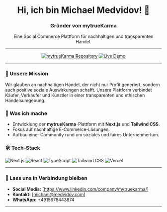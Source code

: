 <h1 align="center">Hi, ich bin Michael Medvidov! 👋</h1>

<h3 align="center">Gründer von mytrueKarma</h3>

<p align="center">
  Eine Social Commerce Plattform für nachhaltigen und transparenten Handel.
</p>

---

<p align="center">
  <a href="https://github.com/mytrueKarma/mytrueKarma">
    <img src="https://img.shields.io/badge/mytrueKarma-Repository-blue?style=for-the-badge&logo=github" alt="mytrueKarma Repository">
  </a>
  <a href="https://mytrue-karma.vercel.app">
    <img src="https://img.shields.io/badge/Live_Demo-mytrueKarma-success?style=for-the-badge&logo=vercel" alt="Live Demo">
  </a>
</p>

---

### 🌱 Unsere Mission

Wir glauben an nachhaltigen Handel, der nicht nur Profit generiert, sondern auch positive soziale Auswirkungen schafft. Unsere Plattform verbindet Käufer, Verkäufer und Künstler in einer transparenten und ethischen Handelsumgebung.

### 💼 Was ich mache

* Entwicklung der **mytrueKarma**-Plattform mit **Next.js** und **Tailwind CSS**.
* Fokus auf nachhaltige E-Commerce-Lösungen.
* Aufbau einer Community rund um soziales und faires Unternehmertum.

### 🛠️ Tech-Stack

<p>
  <img src="https://img.shields.io/badge/Next.js-000000?style=for-the-badge&logo=next.js&logoColor=white" alt="Next.js">
  <img src="https://img.shields.io/badge/React-20232A?style=for-the-badge&logo=react&logoColor=61DAFB" alt="React">
  <img src="https://img.shields.io/badge/TypeScript-007ACC?style=for-the-badge&logo=typescript&logoColor=white" alt="TypeScript">
  <img src="https://img.shields.io/badge/Tailwind_CSS-38B2AC?style=for-the-badge&logo=tailwind-css&logoColor=white" alt="Tailwind CSS">
  <img src="https://img.shields.io/badge/Vercel-000000?style=for-the-badge&logo=vercel&logoColor=white" alt="Vercel">
</p>

---

### 💬 Lass uns in Verbindung bleiben

* **Social Media:** [https://www.linkedin.com/company/mytruekarma/]
* **Kontakt:** [michael@medvidov.com]
* **WhatsApp:** +4915678443874

---
